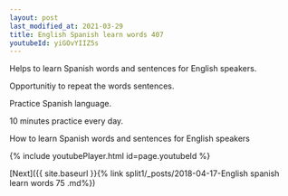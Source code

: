 ```yaml
---
layout: post
last_modified_at: 2021-03-29
title: English Spanish learn words 407 
youtubeId: yiGOvYIIZ5s
---
```

 
 
Helps to learn Spanish words and sentences for English speakers.

Opportunitiy to repeat the words sentences. 

Practice Spanish language. 
 
10 minutes practice every day. 
 
How to learn Spanish words and sentences for English speakers 
 
{% include youtubePlayer.html id=page.youtubeId %}
 
 
[Next]({{ site.baseurl }}{% link  split1/_posts/2018-04-17-English spanish learn words 75 .md%})
 
